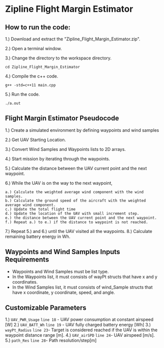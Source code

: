# Zipline Flight Margin Estimator
## How to run the code:
1.) Download and extract the "Zipline_Flight_Margin_Estimator.zip".

2.) Open a terminal window.

3.) Change the directory to the workspace directory.

`cd Zipline_Flight_Margin_Estimator`

4.) Compile the c++ code.

`g++ -std=c++11 main.cpp`

5.) Run the code.

`./a.out`

## Flight Margin Estimator Pseudocode
1.) Create a simulated environment by defining waypoints and wind samples

2.) Get UAV Starting Location.

3.) Convert Wind Samples and Waypoints lists to 2D arrays.

4.) Start mission by iterating through the waypoints.

5.) Calculate the distance between the UAV current point and the next waypoint.

6.) While the UAV is on the way to the next waypoint,

    a.) Calculate the weighted average wind component with the wind samples.
    b.) Calculate the ground speed of the aircraft with the weighted average wind component.
    c.) Update the total flight time
    d.) Update the location of the UAV with small increment step.
    e.) the distance between the UAV current point and the next waypoint.
    f.) Repeat a.) to e.) if the distance to waypoint is not reached.
7.) Repeat 5.) and 6.) until the UAV visited all the waypoints.
8.) Calculate remaining battery energy in Wh.

## Waypoints and Wind Samples Inputs Requirements
* Waypoints and Wind Samples must be list type.
* In the Waypoints list, it must consists of wayPt structs that have x and y coordinates.
* In the Wind Samples list, it must consists of wind_Sample structs that have x coordinate, y coordinate, speed, and angle.

## Customizable Parameters
1.) `UAV_PWR_Usage` `line 18` - UAV power consumption at constant airspeed [W]
2.) `UAV_BATT_Wh` `line 19` - UAV fully charged battery energy [Wh]
3.) `wayPt_Radius` `line 23`- Target is considered reached if the UAV is within the waypoint distance range [m].
4.) `UAV_airSPD` `line 24`- UAV airspeed [m/s].
5.) `path_Res` `line 28`- Path resolution/step[m]

